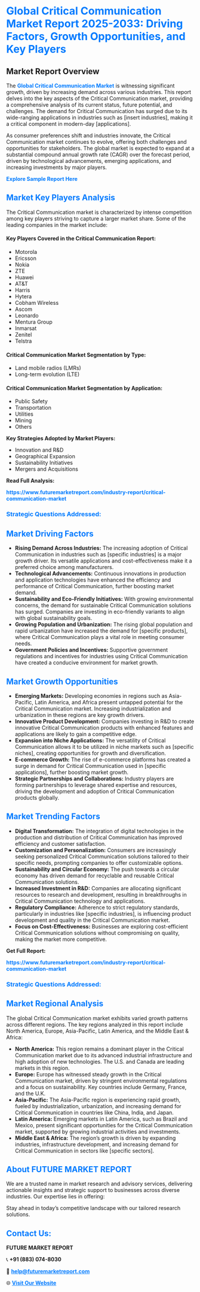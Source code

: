 <h1 style="color: #007BFF;">Global Critical Communication Market Report 2025-2033: Driving Factors, Growth Opportunities, and Key Players</h1>

<section id="overview">
<h2>Market Report Overview</h2>
<p>The <a href="https://www.futuremarketreport.com/industry-report/critical-communication-market" style="color: #007BFF; text-decoration: none;"><strong>Global Critical Communication Market</strong></a> is witnessing significant growth, driven by increasing demand across various industries. This report delves into the key aspects of the Critical Communication market, providing a comprehensive analysis of its current status, future potential, and challenges. The demand for Critical Communication has surged due to its wide-ranging applications in industries such as [insert industries], making it a critical component in modern-day [applications].</p>
<p>As consumer preferences shift and industries innovate, the Critical Communication market continues to evolve, offering both challenges and opportunities for stakeholders. The global market is expected to expand at a substantial compound annual growth rate (CAGR) over the forecast period, driven by technological advancements, emerging applications, and increasing investments by major players.</p>
</section>

<section id="overview">
<p><a href="https://www.futuremarketreport.com/request-sample/reportId=97544" style="color: #007BFF; text-decoration: none;"><strong>Explore Sample Report Here</strong></a></p>
</section>

<section id="key-players">
<h2 style="color: #007BFF;">Market Key Players Analysis</h2>
<p>The Critical Communication market is characterized by intense competition among key players striving to capture a larger market share. Some of the leading companies in the market include:</p>
<h4>Key Players Covered in the Critical Communication Report:</h4>
<ul><li>Motorola</li><li>Ericsson</li><li>Nokia</li><li>ZTE</li><li>Huawei</li><li>AT&amp;T</li><li>Harris</li><li>Hytera</li><li>Cobham Wireless</li><li>Ascom</li><li>Leonardo</li><li>Mentura Group</li><li>Inmarsat</li><li>Zenitel</li><li>Telstra</li></ul>
<h4>Critical Communication Market Segmentation by Type:</h4>
<ul><li>Land mobile radios (LMRs)</li><li>Long-term evolution (LTE)</li></ul>

<h4>Critical Communication Market Segmentation by Application:</h4>
<ul><li>Public Safety</li><li>Transportation</li><li>Utilities</li><li>Mining</li><li>Others</li></ul>
<p><strong>Key Strategies Adopted by Market Players:</strong></p>
<ul>
<li>Innovation and R&D</li>
<li>Geographical Expansion</li>
<li>Sustainability Initiatives</li>
<li>Mergers and Acquisitions</li>
</ul>
</section>

<section>
<p><strong>Read Full Analysis: </strong></p><a href="https://www.futuremarketreport.com/industry-report/critical-communication-market" style="color: #007BFF; text-decoration: none;"><strong>https://www.futuremarketreport.com/industry-report/critical-communication-market</strong></a>
<h3 style="color: #007BFF;">Strategic Questions Addressed:</h3>
</section>

<section id="driving-factors">
<h2 style="color: #007BFF;">Market Driving Factors</h2>
<ul>
<li><strong>Rising Demand Across Industries:</strong> The increasing adoption of Critical Communication in industries such as [specific industries] is a major growth driver. Its versatile applications and cost-effectiveness make it a preferred choice among manufacturers.</li>
<li><strong>Technological Advancements:</strong> Continuous innovations in production and application technologies have enhanced the efficiency and performance of Critical Communication, further boosting market demand.</li>
<li><strong>Sustainability and Eco-Friendly Initiatives:</strong> With growing environmental concerns, the demand for sustainable Critical Communication solutions has surged. Companies are investing in eco-friendly variants to align with global sustainability goals.</li>
<li><strong>Growing Population and Urbanization:</strong> The rising global population and rapid urbanization have increased the demand for [specific products], where Critical Communication plays a vital role in meeting consumer needs.</li>
<li><strong>Government Policies and Incentives:</strong> Supportive government regulations and incentives for industries using Critical Communication have created a conducive environment for market growth.</li>
</ul>
</section>

<section id="growth-opportunities">
<h2 style="color: #007BFF;">Market Growth Opportunities</h2>
<ul>
<li><strong>Emerging Markets:</strong> Developing economies in regions such as Asia-Pacific, Latin America, and Africa present untapped potential for the Critical Communication market. Increasing industrialization and urbanization in these regions are key growth drivers.</li>
<li><strong>Innovative Product Development:</strong> Companies investing in R&D to create innovative Critical Communication products with enhanced features and applications are likely to gain a competitive edge.</li>
<li><strong>Expansion into Niche Applications:</strong> The versatility of Critical Communication allows it to be utilized in niche markets such as [specific niches], creating opportunities for growth and diversification.</li>
<li><strong>E-commerce Growth:</strong> The rise of e-commerce platforms has created a surge in demand for Critical Communication used in [specific applications], further boosting market growth.</li>
<li><strong>Strategic Partnerships and Collaborations:</strong> Industry players are forming partnerships to leverage shared expertise and resources, driving the development and adoption of Critical Communication products globally.</li>
</ul>
</section>

<section id="trending-factors">
<h2 style="color: #007BFF;">Market Trending Factors</h2>
<ul>
<li><strong>Digital Transformation:</strong> The integration of digital technologies in the production and distribution of Critical Communication has improved efficiency and customer satisfaction.</li>
<li><strong>Customization and Personalization:</strong> Consumers are increasingly seeking personalized Critical Communication solutions tailored to their specific needs, prompting companies to offer customizable options.</li>
<li><strong>Sustainability and Circular Economy:</strong> The push towards a circular economy has driven demand for recyclable and reusable Critical Communication solutions.</li>
<li><strong>Increased Investment in R&D:</strong> Companies are allocating significant resources to research and development, resulting in breakthroughs in Critical Communication technology and applications.</li>
<li><strong>Regulatory Compliance:</strong> Adherence to strict regulatory standards, particularly in industries like [specific industries], is influencing product development and quality in the Critical Communication market.</li>
<li><strong>Focus on Cost-Effectiveness:</strong> Businesses are exploring cost-efficient Critical Communication solutions without compromising on quality, making the market more competitive.</li>
</ul>
</section>

<section>
<p><strong>Get Full Report: </strong></p><a href="https://www.futuremarketreport.com/industry-report/critical-communication-market" style="color: #007BFF; text-decoration: none;"><strong>https://www.futuremarketreport.com/industry-report/critical-communication-market</strong></a>
<h3 style="color: #007BFF;">Strategic Questions Addressed:</h3>
</section>


<section id="regional-analysis">
<h2 style="color: #007BFF;">Market Regional Analysis</h2>
<p>The global Critical Communication market exhibits varied growth patterns across different regions. The key regions analyzed in this report include North America, Europe, Asia-Pacific, Latin America, and the Middle East & Africa:</p>
<ul>
<li><strong>North America:</strong> This region remains a dominant player in the Critical Communication market due to its advanced industrial infrastructure and high adoption of new technologies. The U.S. and Canada are leading markets in this region.</li>
<li><strong>Europe:</strong> Europe has witnessed steady growth in the Critical Communication market, driven by stringent environmental regulations and a focus on sustainability. Key countries include Germany, France, and the U.K.</li>
<li><strong>Asia-Pacific:</strong> The Asia-Pacific region is experiencing rapid growth, fueled by industrialization, urbanization, and increasing demand for Critical Communication in countries like China, India, and Japan.</li>
<li><strong>Latin America:</strong> Emerging markets in Latin America, such as Brazil and Mexico, present significant opportunities for the Critical Communication market, supported by growing industrial activities and investments.</li>
<li><strong>Middle East & Africa:</strong> The region’s growth is driven by expanding industries, infrastructure development, and increasing demand for Critical Communication in sectors like [specific sectors].</li>
</ul>
</section>

<footer>
<h2 style="color: #007BFF;">About FUTURE MARKET REPORT</h2>
<p>We are a trusted name in market research and advisory services, delivering actionable insights and strategic support to businesses across diverse industries. Our expertise lies in offering:</p>

<p>Stay ahead in today’s competitive landscape with our tailored research solutions.</p>

<h2 style="color: #007BFF;">Contact Us:</h2>
<p><strong>FUTURE MARKET REPORT</strong></p>
<p>📞 <strong>+91 (883) 074-8030</strong></p>
<p>📧 <strong><a href="mailto:help@futuremarketreport.com" style="color: #007BFF;">help@futuremarketreport.com</a></strong></p>
<p>🌐 <strong><a href="https://www.futuremarketreport.com/" style="color: #007BFF;">Visit Our Website</a></strong></p>
</footer>